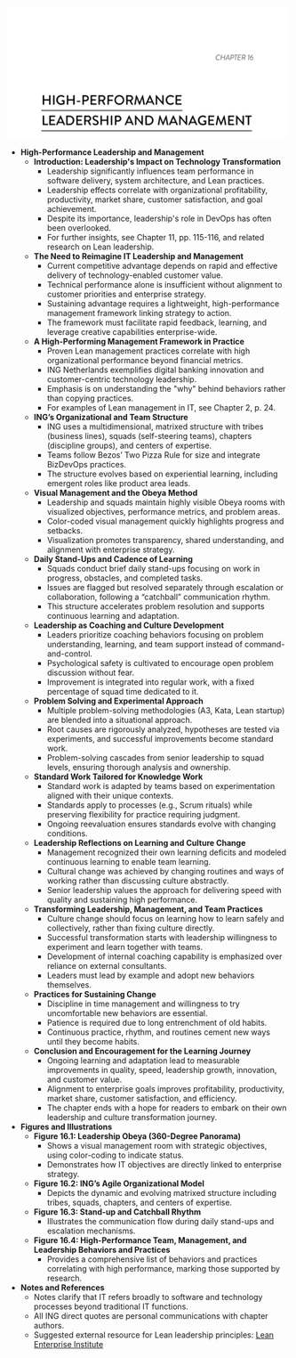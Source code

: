 ![highperf-ch16](highperf-ch16.best.png)

- **High-Performance Leadership and Management**  
  - **Introduction: Leadership's Impact on Technology Transformation**  
    - Leadership significantly influences team performance in software delivery, system architecture, and Lean practices.  
    - Leadership effects correlate with organizational profitability, productivity, market share, customer satisfaction, and goal achievement.  
    - Despite its importance, leadership's role in DevOps has often been overlooked.  
    - For further insights, see Chapter 11, pp. 115-116, and related research on Lean leadership.  
  - **The Need to Reimagine IT Leadership and Management**  
    - Current competitive advantage depends on rapid and effective delivery of technology-enabled customer value.  
    - Technical performance alone is insufficient without alignment to customer priorities and enterprise strategy.  
    - Sustaining advantage requires a lightweight, high-performance management framework linking strategy to action.  
    - The framework must facilitate rapid feedback, learning, and leverage creative capabilities enterprise-wide.  
  - **A High-Performing Management Framework in Practice**  
    - Proven Lean management practices correlate with high organizational performance beyond financial metrics.  
    - ING Netherlands exemplifies digital banking innovation and customer-centric technology leadership.  
    - Emphasis is on understanding the "why" behind behaviors rather than copying practices.  
    - For examples of Lean management in IT, see Chapter 2, p. 24.  
  - **ING’s Organizational and Team Structure**  
    - ING uses a multidimensional, matrixed structure with tribes (business lines), squads (self-steering teams), chapters (discipline groups), and centers of expertise.  
    - Teams follow Bezos’ Two Pizza Rule for size and integrate BizDevOps practices.  
    - The structure evolves based on experiential learning, including emergent roles like product area leads.  
  - **Visual Management and the Obeya Method**  
    - Leadership and squads maintain highly visible Obeya rooms with visualized objectives, performance metrics, and problem areas.  
    - Color-coded visual management quickly highlights progress and setbacks.  
    - Visualization promotes transparency, shared understanding, and alignment with enterprise strategy.  
  - **Daily Stand-Ups and Cadence of Learning**  
    - Squads conduct brief daily stand-ups focusing on work in progress, obstacles, and completed tasks.  
    - Issues are flagged but resolved separately through escalation or collaboration, following a “catchball” communication rhythm.  
    - This structure accelerates problem resolution and supports continuous learning and adaptation.  
  - **Leadership as Coaching and Culture Development**  
    - Leaders prioritize coaching behaviors focusing on problem understanding, learning, and team support instead of command-and-control.  
    - Psychological safety is cultivated to encourage open problem discussion without fear.  
    - Improvement is integrated into regular work, with a fixed percentage of squad time dedicated to it.  
  - **Problem Solving and Experimental Approach**  
    - Multiple problem-solving methodologies (A3, Kata, Lean startup) are blended into a situational approach.  
    - Root causes are rigorously analyzed, hypotheses are tested via experiments, and successful improvements become standard work.  
    - Problem-solving cascades from senior leadership to squad levels, ensuring thorough analysis and ownership.  
  - **Standard Work Tailored for Knowledge Work**  
    - Standard work is adapted by teams based on experimentation aligned with their unique contexts.  
    - Standards apply to processes (e.g., Scrum rituals) while preserving flexibility for practice requiring judgment.  
    - Ongoing reevaluation ensures standards evolve with changing conditions.  
  - **Leadership Reflections on Learning and Culture Change**  
    - Management recognized their own learning deficits and modeled continuous learning to enable team learning.  
    - Cultural change was achieved by changing routines and ways of working rather than discussing culture abstractly.  
    - Senior leadership values the approach for delivering speed with quality and sustaining high performance.  
  - **Transforming Leadership, Management, and Team Practices**  
    - Culture change should focus on learning how to learn safely and collectively, rather than fixing culture directly.  
    - Successful transformation starts with leadership willingness to experiment and learn together with teams.  
    - Development of internal coaching capability is emphasized over reliance on external consultants.  
    - Leaders must lead by example and adopt new behaviors themselves.  
  - **Practices for Sustaining Change**  
    - Discipline in time management and willingness to try uncomfortable new behaviors are essential.  
    - Patience is required due to long entrenchment of old habits.  
    - Continuous practice, rhythm, and routines cement new ways until they become habits.  
  - **Conclusion and Encouragement for the Learning Journey**  
    - Ongoing learning and adaptation lead to measurable improvements in quality, speed, leadership growth, innovation, and customer value.  
    - Alignment to enterprise goals improves profitability, productivity, market share, customer satisfaction, and efficiency.  
    - The chapter ends with a hope for readers to embark on their own leadership and culture transformation journey.  
- **Figures and Illustrations**  
  - **Figure 16.1: Leadership Obeya (360-Degree Panorama)**  
    - Shows a visual management room with strategic objectives, using color-coding to indicate status.  
    - Demonstrates how IT objectives are directly linked to enterprise strategy.  
  - **Figure 16.2: ING’s Agile Organizational Model**  
    - Depicts the dynamic and evolving matrixed structure including tribes, squads, chapters, and centers of expertise.  
  - **Figure 16.3: Stand-up and Catchball Rhythm**  
    - Illustrates the communication flow during daily stand-ups and escalation mechanisms.  
  - **Figure 16.4: High-Performance Team, Management, and Leadership Behaviors and Practices**  
    - Provides a comprehensive list of behaviors and practices correlating with high performance, marking those supported by research.  
- **Notes and References**  
  - Notes clarify that IT refers broadly to software and technology processes beyond traditional IT functions.  
  - All ING direct quotes are personal communications with chapter authors.  
  - Suggested external resource for Lean leadership principles: [Lean Enterprise Institute](https://www.lean.org)
